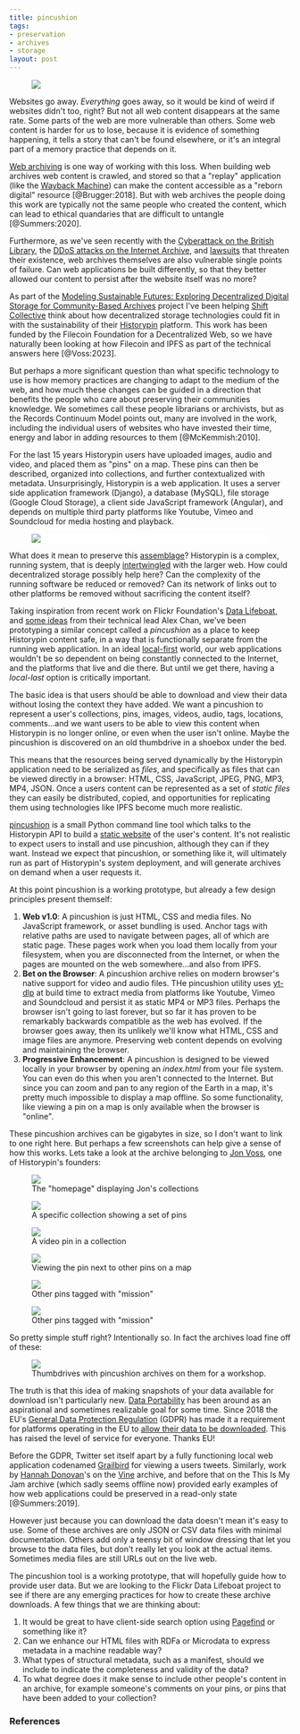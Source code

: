 ```yaml
---
title: pincushion
tags:
- preservation
- archives
- storage
layout: post
---
```


<figure>
<a href="https://www.flickr.com/photos/inkdroid/54048531162/">
  <img class="img-fluid" src="/images/pincushion.jpg">
</a>
</figure>

Websites go away. *Everything* goes away, so it would be kind of weird if websites didn't too, right? But not all web content disappears at the same rate. Some parts of the web are more vulnerable than others. Some web content is harder for us to lose, because it is evidence of something happening, it tells a story that can't be found elsewhere, or it's an integral part of a memory practice that depends on it.

[Web archiving](https://en.wikipedia.org/wiki/Web_archiving) is one way of working with this loss. When building web archives web content is crawled, and stored so that a "replay" application (like the [Wayback Machine](https://en.wikipedia.org/wiki/Wayback_Machine)) can make the content accessible as a "reborn digital" resource [@Brugger:2018]. But with web archives the people doing this work are typically not the same people who created the content, which can lead to ethical quandaries that are difficult to untangle [@Summers:2020].

Furthermore, as we've seen recently with the [Cyberattack on the British Library](https://en.wikipedia.org/wiki/British_Library_cyberattack), the [DDoS attacks on the Internet Archive](https://blog.archive.org/2024/05/28/internet-archive-and-the-wayback-machine-under-ddos-cyber-attack/), and [lawsuits](https://en.wikipedia.org/wiki/Hachette_v._Internet_Archive) that threaten their existence, web archives themselves are also vulnerable single points of failure. Can web applications be built differently, so that they better allowed our content to persist after the website itself was no more?

As part of the [Modeling Sustainable Futures: Exploring Decentralized Digital Storage for Community-Based Archives](https://www.shiftcollective.us/ffdw) project I've been helping <a href="https://www.shiftcollective.us/">Shift Collective</a> think about how decentralized storage technologies could fit in with the sustainability of their [Historypin](https://www.historypin.org/en/) platform. This work has been funded by the Filecoin Foundation for a Decentralized Web, so we have naturally been looking at how Filecoin and IPFS as part of the technical answers here [@Voss:2023].

But perhaps a more significant question than what specific technology to use is how memory practices are changing to adapt to the medium of the web, and how much these changes can be guided in a direction that benefits the people who care about preserving their communities knowledge. We sometimes call these people librarians or archivists, but as the Records Continuum Model points out, many are involved in the work, including the individual users of websites who have invested their time, energy and labor in adding resources to them [@McKemmish:2010].

For the last 15 years Historypin users have uploaded images, audio and video, and placed them as "pins" on a map. These pins can then be described, organized into collections, and further contextualized with metadata. Unsurprisingly, Historypin is a web application. It uses a server side application framework (Django), a database (MySQL), file storage (Google Cloud Storage), a client side JavaScript framework (Angular), and depends on multiple third party platforms like Youtube, Vimeo and Soundcloud for media hosting and playback.

<figure style="background-color: white;">
<a href="/images/historypin-diagram.png"><img class="img-fluid" src="/images/historypin-diagram.png"></a>
</figure>

What does it mean to preserve this [assemblage](https://en.wikipedia.org/wiki/Assemblage_(philosophy))? Historypin is a complex, running system, that is deeply [intertwingled](https://en.wikipedia.org/wiki/Intertwingularity) with the larger web. How could decentralized storage possibly help here? Can the complexity of the running software be reduced or removed? Can its network of links out to other platforms be removed without sacrificing the content itself?

Taking inspiration from recent work on Flickr Foundation's [Data Lifeboat](https://www.flickr.org/category/projects/data-lifeboat/), and [some ideas](https://alexwlchan.net/2024/static-websites/) from their technical lead Alex Chan, we've been prototyping a similar concept called a *pincushion* as a place to keep Historypin content safe, in a way that is functionally separate from the running web application. In an ideal [local-first](https://www.inkandswitch.com/local-first/) world, our web applications wouldn't be so dependent on being constantly connected to the Internet, and the platforms that live and die there. But until we get there, having a *local-last* option is critically important.

The basic idea is that users should be able to download and view their data without losing the context they have added. We want a pincushion to represent a user's collections, pins, images, videos, audio, tags, locations, comments...and we want users to be able to view this content when Historypin is no longer online, or even when the user isn't online. Maybe the pincushion is discovered on an old thumbdrive in a shoebox under the bed.

This means that the resources being served dynamically by the Historypin application need to be serialized as *files*, and specifically as files that can be viewed directly in a browser: HTML, CSS, JavaScript, JPEG, PNG, MP3, MP4, JSON. Once a users content can be represented as a set of *static files* they can easily be distributed, copied, and opportunities for replicating them using technologies like IPFS become much more realistic.

[pincushion](https://pypi.org/project/pincushion/0.2.0/) is a small Python command line tool which talks to the Historypin API to build a [static website](https://en.wikipedia.org/wiki/Static_web_page) of the user's content. It's not realistic to expect users to install and use pincushion, although they can if they want. Instead we expect that pincushion, or something like it, will ultimately run as part of Historypin's system deployment, and will generate archives on demand when a user requests it.

At this point pincushion is a working prototype, but already a few design principles present themself:

1. **Web v1.0**: A pincushion is just HTML, CSS and media files. No JavaScript framework, or asset bundling is used. Anchor tags with relative paths are used to navigate between pages, all of which are static page. These pages work when you load them locally from your filesystem, when you are disconnected from the Internet, or when the pages are mounted on the web somewhere...and also from IPFS.
3. **Bet on the Browser**: A pincushion archive relies on modern browser's native support for video and audio files. THe pincushion utility uses [yt-dlp](https://github.com/yt-dlp/yt-dlp) at build time to extract media from platforms like Youtube, Vimeo and Soundcloud and persist it as static MP4 or MP3 files. Perhaps the browser isn't going to last forever, but so far it has proven to be remarkably backwards compatible as the web has evolved. If the browser goes away, then its unlikely we'll know what HTML, CSS and image files are anymore. Preserving web content depends on evolving and maintaining the browser.
4. **Progressive Enhancement**: A pincushion is designed to be viewed locally in your browser by opening an *index.html* from your file system. You can even do this when you aren't connected to the Internet. But since you can zoom and pan to any region of the Earth in a map, it's pretty much impossible to display a map offline. So some functionality, like viewing a pin on a map is only available when the browser is "online".

These pincushion archives can be gigabytes in size, so I don't want to link to one right here. But perhaps a few screenshots can help give a sense of how this works. Lets take a look at the archive belonging to [Jon Voss](https://www.shiftcollective.us/people/jonvoss), one of Historypin's founders:

<figure>
<a href="/images/historypin-01.png"><img class="img-fluid" src="/images/historypin-01.png"></a>
<figcaption>The "homepage" displaying Jon's collections</figcaption>
</figure>

<figure>
<a href="/images/historypin-02.png"><img class="img-fluid" src="/images/historypin-02.png"></a>
<figcaption>A specific collection showing a set of pins</figcaption>
</figure>

<figure>
<a href="/images/historypin-03.png"><img class="img-fluid" src="/images/historypin-03.png"></a>
<figcaption>A video pin in a collection</figcaption>
</figure>

<figure>
<a href="/images/historypin-04.png"><img class="img-fluid" src="/images/historypin-04.png"></a>
<figcaption>Viewing the pin next to other pins on a map</figcaption>
</figure>

<figure>
<a href="/images/historypin-05.png"><img class="img-fluid" src="/images/historypin-05.png"></a>
<figcaption>Other pins tagged with "mission"</figcaption>
</figure>

<figure>
<a href="/images/historypin-06.png"><img class="img-fluid" src="/images/historypin-06.png"></a>
<figcaption>Other pins tagged with "mission"</figcaption>
</figure>

So pretty simple stuff right? Intentionally so. In fact the archives load fine off of these:

<figure>
<a href="/images/thumbdrives.jpg"><img class="img-fluid" src="/images/thumbdrives.jpg"></a>
<figcaption>Thumbdrives with pincushion archives on them for a workshop.</figcaption>
</figure>

The truth is that this idea of making snapshots of your data available for download isn't particularly new. [Data Portability](https://en.wikipedia.org/wiki/Data_portability) has been around as an aspirational and sometimes realizable goal for some time. Since 2018 the EU's [General Data Protection Regulation](https://en.wikipedia.org/wiki/General_Data_Protection_Regulation) (GDPR) has made it a requirement for platforms operating in the EU to [allow their data to be downloaded](https://gizmodo.com/how-to-download-your-data-with-all-the-fancy-new-gdpr-t-1826334079). This has raised the level of service for everyone. Thanks EU!

Before the GDPR, Twitter set itself apart by a fully functioning local web application codenamed [Grailbird](https://inkdroid.org/2012/12/31/archiving-tweets/) for viewing a users tweets. Similarly, work by [Hannah Donovan](https://www.hannahdonovan.com/)'s on the [Vine](https://en.wikipedia.org/wiki/Vine_(service)) archive, and before that on the This Is My Jam archive (which sadly seems offline now) provided early examples of how web applications could be preserved in a read-only state [@Summers:2019].

However just because you can download the data doesn't mean it's easy to use. Some of these archives are only JSON or CSV data files with minimal documentation. Others add only a teensy bit of window dressing that let you browse to the data files, but don't really let you look at the actual items. Sometimes media files are still URLs out on the live web.

The pincushion tool is a working prototype, that will hopefully guide how to provide user data. But we are looking to the Flickr Data Lifeboat project to see if there are any emerging practices for how to create these archive downloads. A few things that we are thinking about:

1. It would be great to have client-side search option using [Pagefind](https://pagefind.app/) or something like it?
1. Can we enhance our HTML files with RDFa or Microdata to express metadata in a machine readable way?
2. What types of structural metadata, such as a manifest, should we include to indicate the completeness and validity of the data?
3. To what degree does it make sense to include other people's content in an archive, for example someone's comments on your pins, or pins that have been added to your collection?

### References
